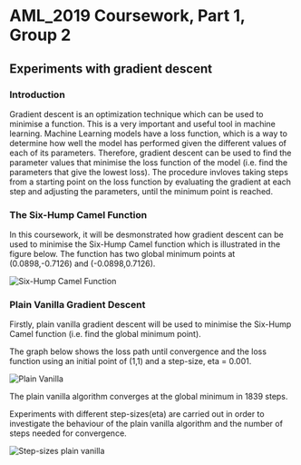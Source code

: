 # AML_2019 Coursework, Part 1, Group 2

## Experiments with gradient descent

### Introduction

Gradient descent is an optimization technique which can be used to minimise a function. This is a very important and useful tool in machine learning. Machine Learning models have a loss function, which is a way to determine how well the model has performed given the different values of each of its parameters. Therefore, gradient descent can be used to find the parameter values that minimise the loss function of the model (i.e. find the parameters that give the lowest loss). The procedure invloves taking steps from a starting point on the loss function by evaluating the gradient at each step and adjusting the parameters, until the minimum point is reached.

### The Six-Hump Camel Function

In this coursework, it will be desmonstrated how gradient descent can be used to minimise the Six-Hump Camel function which is illustrated in the figure below. The function has two global minimum points at (0.0898,-0.7126) and (-0.0898,0.7126).

![Six-Hump Camel Function](https://user-images.githubusercontent.com/51288218/61081430-1f71bd80-a41f-11e9-883a-a4b582f3c638.PNG)

### Plain Vanilla Gradient Descent

Firstly, plain vanilla gradient descent will be used to minimise the Six-Hump Camel function (i.e. find the global minimum point).  

The graph below shows the loss path until convergence and the loss function using an initial point of (1,1) and a step-size, eta = 0.001.

![Plain Vanilla](https://user-images.githubusercontent.com/51288218/61085184-8eebab00-a427-11e9-8472-f4d60c61d388.PNG)

The plain vanilla algorithm converges at the global minimum in 1839 steps.

Experiments with different step-sizes(eta) are carried out in order to investigate the behaviour of the plain vanilla algorithm and the number of steps needed for convergence.

![Step-sizes plain vanilla](https://user-images.githubusercontent.com/51288218/61087427-86966e80-a42d-11e9-8c36-337d9737994e.png)


